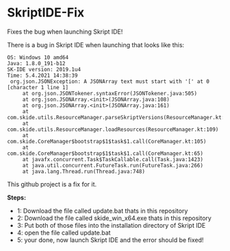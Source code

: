 # SkriptIDE-Fix
Fixes the bug when launching Skript IDE!

There is a bug in Skript IDE when launching that looks like this:
```
OS: Windows 10 amd64
Java: 1.8.0_191-b12
SK-IDE version: 2019.1u4
Time: 5.4.2021 14:38:39
 org.json.JSONException: A JSONArray text must start with '[' at 0 [character 1 line 1]
     at org.json.JSONTokener.syntaxError(JSONTokener.java:505)
     at org.json.JSONArray.<init>(JSONArray.java:108)
     at org.json.JSONArray.<init>(JSONArray.java:161)
     at com.skide.utils.ResourceManager.parseSkriptVersions(ResourceManager.kt:31)
     at com.skide.utils.ResourceManager.loadResources(ResourceManager.kt:109)
     at com.skide.CoreManager$bootstrap$1$task$1.call(CoreManager.kt:105)
     at com.skide.CoreManager$bootstrap$1$task$1.call(CoreManager.kt:65)
     at javafx.concurrent.Task$TaskCallable.call(Task.java:1423)
     at java.util.concurrent.FutureTask.run(FutureTask.java:266)
     at java.lang.Thread.run(Thread.java:748)
```
This github project is a fix for it.

**Steps:**

- 1: Download the file called update.bat thats in this repository
- 2: Download the file called skide_win_x64.exe thats in this repository
- 3: Put both of those files into the installation directory of Skript IDE
- 4: open the file called update.bat
- 5: your done, now launch Skript IDE and the error should be fixed!
